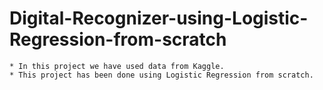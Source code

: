 # Digital-Recognizer-using-Logistic-Regression-from-scratch
    * In this project we have used data from Kaggle.
    * This project has been done using Logistic Regression from scratch.
    
